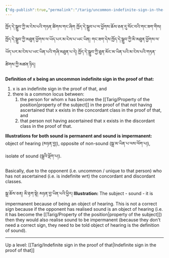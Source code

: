 ```yaml
---
{"dg-publish":true,"permalink":"/tarig/uncommon-indefinite-sign-in-the-proof-of-that/"}
---
```


ཁྱོད་དེ་སྒྲུབ་ཀྱི་མ་ངེས་པའི་གཏན་ཚིགས་གང་ཞིག ཁྱོད་དེ་སྒྲུབ་པ་ལ་ཕྱོགས་ཆོས་ཅན་དུ་སོང་བའི་གང་ཟག་གིས། 
ཁྱོད་དེ་སྒྲུབ་ཀྱི་མཐུན་ཕྱོགས་ལ་ཡོད་པར་མ་ངེས་པ་ཡང་ཡིན། གང་ཟག་དེས་ཁྱོད་དེ་སྒྲུབ་ཀྱི་མི་མཐུན་ཕྱོགས་ལ་ཡོད་པར་མ་ངེས་པ་ཡང་ཡིན་པའི་གཞི་མཐུན་པ་དེ། ཁྱོད་དེ་སྒྲུབ་ཀྱི་ཐུན་མོང་མ་ཡིན་པའི་མ་ངེས་པའི་གཏན་ཚིགས་ཀྱི་མཚན་ཉིད།

**Definition of x being an uncommon indefinite sign in the proof of that:**
1. x is an indefinite sign in the proof of that, and
2. there is a common locus between:
	1. the person for whom x has become the [[Tarig/Property of the position\|property of the subject]] in the proof of that not having ascertained that x exists in the concordant class in the proof of that, and
	2. that person not having ascertained that x exists in the discordant class in the proof of that.

**Illustrations for both sound is permanent and sound is impermanent:** object of hearing (མཉན་བྱ།), opposite of non-sound (སྒྲ་མ་ཡིན་པ་ལས་ལོག་པ།), isolate of sound (སྒྲའི་ལྡོག་པ།).

Basically, due to the opponent (i.e. uncommon / unique to that person) who has not ascertained (i.e. is indefinite wrt) the concordant and discordant classes.

སྒྲ་ཆོས་ཅན། མི་རྟག་སྟེ། མཉན་བྱ་ཡིན་པའི་ཕྱིར།
**Illustration:** The subject - sound - it is impermanent because of being an object of hearing.
This is not a correct sign because if the opponent has realised sound is an object of hearing (i.e. it has become the [[Tarig/Property of the position\|property of the subject]]) then they would also realise sound to be impermanent (because they don't need a correct sign, they need to be told object of hearing is the definition of sound).

---
Up a level: [[Tarig/Indefinite sign in the proof of that\|Indefinite sign in the proof of that]]